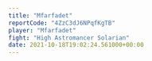 ```yaml
---
title: "Mfarfadet"
reportCode: "4ZzC3dJ6NPqfKgTB"
player: "Mfarfadet"
fight: "High Astromancer Solarian"
date: 2021-10-18T19:02:24.561000+00:00
---
```

